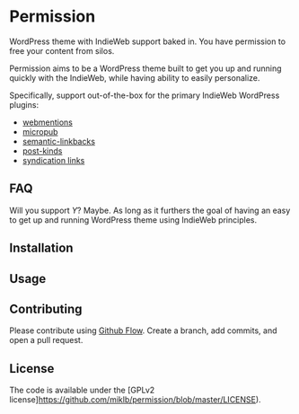 # Permission

WordPress theme with IndieWeb support baked in. You have permission to free your content from silos.

Permission aims to be a WordPress theme built to get you up and running quickly with the IndieWeb, while having ability to easily personalize.

Specifically, support out-of-the-box for the primary IndieWeb WordPress plugins:

* [webmentions](https://github.com/pfefferle/wordpress-webmention)
* [micropub](https://wordpress.org/plugins/micropub/)
* [semantic-linkbacks](https://wordpress.org/plugins/semantic-linkbacks/)
* [post-kinds](https://wordpress.org/plugins/indieweb-post-kinds/)
* [syndication links](https://wordpress.org/plugins/syndication-links/)

## FAQ
Will you support *Y*? Maybe. As long as it furthers the goal of having an easy to get up and running WordPress theme using IndieWeb principles.

## Installation

## Usage

## Contributing

Please contribute using [Github Flow](https://guides.github.com/introduction/flow/). Create a branch, add commits, and open a pull request.

## License

The code is available under the [GPLv2 license]https://github.com/miklb/permission/blob/master/LICENSE).
